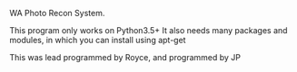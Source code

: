 WA Photo Recon System.

This program only works on Python3.5+
It also needs many packages and modules, in which you can install using apt-get

This was lead programmed by Royce, and programmed by JP

